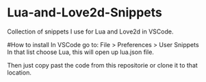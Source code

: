 # Lua-and-Love2d-Snippets
Collection of snippets I use for Lua and Love2d in VSCode.

#How to install
In VSCode go to: File > Preferences > User Snippets<br/>
In that list choose Lua, this will open up lua.json file.

Then just copy past the code from this repositorie or clone it to that location.